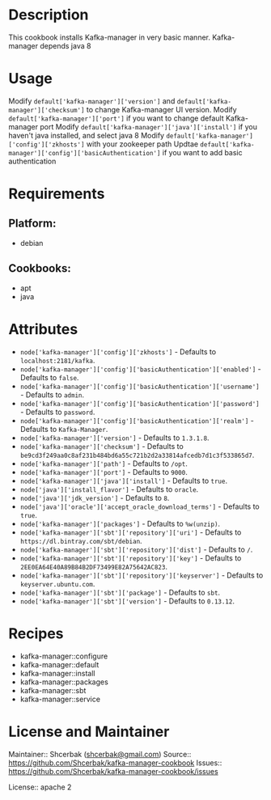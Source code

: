 # Description

This cookbook installs Kafka-manager in very basic manner.
Kafka-manager depends java 8

# Usage

Modify `default['kafka-manager']['version']` and `default['kafka-manager']['checksum']` to change Kafka-manager UI version.
Modify `default['kafka-manager']['port']` if you want to change default Kafka-manager port
Modify `default['kafka-manager']['java']['install']` if you haven't java installed, and select java 8
Modify `default['kafka-manager']['config']['zkhosts']` with your zookeeper path
Updtae `default['kafka-manager']['config']['basicAuthentication']` if you want to add basic authentication

# Requirements

## Platform:

* debian

## Cookbooks:

* apt
* java

# Attributes

* `node['kafka-manager']['config']['zkhosts']` -  Defaults to `localhost:2181/kafka`.
* `node['kafka-manager']['config']['basicAuthentication']['enabled']` -  Defaults to `false`.
* `node['kafka-manager']['config']['basicAuthentication']['username']` -  Defaults to `admin`.
* `node['kafka-manager']['config']['basicAuthentication']['password']` -  Defaults to `password`.
* `node['kafka-manager']['config']['basicAuthentication']['realm']` -  Defaults to `Kafka-Manager`.
* `node['kafka-manager']['version']` -  Defaults to `1.3.1.8`.
* `node['kafka-manager']['checksum']` -  Defaults to `be9cd3f249aa0c8af231b484bd6a55c721b2d2a33814afcedb7d1c3f533865d7`.
* `node['kafka-manager']['path']` -  Defaults to `/opt`.
* `node['kafka-manager']['port']` -  Defaults to `9000`.
* `node['kafka-manager']['java']['install']` -  Defaults to `true`.
* `node['java']['install_flavor']` -  Defaults to `oracle`.
* `node['java']['jdk_version']` -  Defaults to `8`.
* `node['java']['oracle']['accept_oracle_download_terms']` -  Defaults to `true`.
* `node['kafka-manager']['packages']` -  Defaults to `%w(unzip)`.
* `node['kafka-manager']['sbt']['repository']['uri']` -  Defaults to `https://dl.bintray.com/sbt/debian`.
* `node['kafka-manager']['sbt']['repository']['dist']` -  Defaults to `/`.
* `node['kafka-manager']['sbt']['repository']['key']` -  Defaults to `2EE0EA64E40A89B84B2DF73499E82A75642AC823`.
* `node['kafka-manager']['sbt']['repository']['keyserver']` -  Defaults to `keyserver.ubuntu.com`.
* `node['kafka-manager']['sbt']['package']` -  Defaults to `sbt`.
* `node['kafka-manager']['sbt']['version']` -  Defaults to `0.13.12`.

# Recipes

* kafka-manager::configure
* kafka-manager::default
* kafka-manager::install
* kafka-manager::packages
* kafka-manager::sbt
* kafka-manager::service

# License and Maintainer

Maintainer:: Shcerbak (<shcerbak@gmail.com>)
Source:: https://github.com/Shcerbak/kafka-manager-cookbook
Issues:: https://github.com/Shcerbak/kafka-manager-cookbook/issues

License:: apache 2
